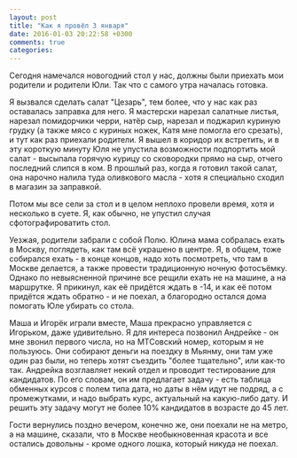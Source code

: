 ```yaml
---
layout: post
title: "Как я провёл 3 января"
date: 2016-01-03 20:22:58 +0300
comments: true
categories: 
---
```

Сегодня намечался новогодний стол у нас, должны были приехать мои родители и родители Юли. Так что с самого утра началась готовка.

Я вызвался сделать салат "Цезарь", тем более, что у нас как раз оставалась заправка для него. Я мастерски нарезал салатные листья, нарезал помидорчики черри, натёр сыр, нарезал и поджарил куриную грудку (а также мясо с куриных ножек, Катя мне помогла его срезать), и тут как раз приехали родители. Я вышел в коридор их встретить, и в эту короткую минуту Юля не упустила возможности подпортить мой салат - высыпала горячую курицу со сковородки прямо на сыр, отчего последний слипся в ком. В прошлый раз, когда я готовил такой салат, она нарочно налила туда оливкового масла - хотя я специально сходил в магазин за заправкой.

Потом мы все сели за стол и в целом неплохо провели время, хотя и несколько в суете. Я, как обычно, не упустил случая сфотографироватить стол.

Уезжая, родители забрали с собой Полю. Юлина мама собралась ехать в Москву, поглядеть, как там всё украшено в центре. Я, в общем, тоже собирался ехать - в конце концов, надо хоть посмотреть, что там в Москве делается, а также провести традиционную ночную фотосъёмку. Однако по невыясненной причине все рещили ехать не на машине, а на маршрутке. Я прикинул, как её придётся ждать в -14, и как её потом придётся ждать обратно - и не поехал, а благородно остался дома помогать Юле убирать со стола.

Маша и Игорёк играли вместе, Маша прекрасно управляется с Игорьком, даже удивительно. Я для интереса позвонил Андрейке - он мне звонил первого числа, но на МТСовский номер, которым я не пользуюсь. Они собирают деньги на поездку в Мьянму, они там уже один раз были, но теперь хотят съездить "более тщательно", или как-то так. Андрейка возглавляет некий отдел и проводит тестирование для кандидатов. По его словам, он им предлагает задачу - есть таблица обменных курсов с полем типа дата, но даты в нём идут не подряд, а с промежутками, и надо выбрать курс, актуальный на какую-либо дату. И решить эту задачу могут не более 10% кандидатов в возрасте до 45 лет.

Гости вернулись поздно вечером, конечно же, они поехали не на метро, а на машине, сказали, что в Москве необыкновенная красота и все остались довольны - кроме одного лошка, который никуда не поехал.